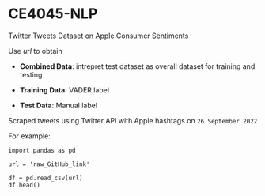 # CE4045-NLP
Twitter Tweets Dataset on Apple Consumer Sentiments

Use *url* to obtain

* **Combined Data**: intrepret test dataset as overall dataset for training and testing

* **Training Data**: VADER label

* **Test Data**: Manual label

Scraped tweets using Twitter API with Apple hashtags on ```26 September 2022```

For example:

```
import pandas as pd

url = 'raw_GitHub_link'

df = pd.read_csv(url)
df.head()
```
